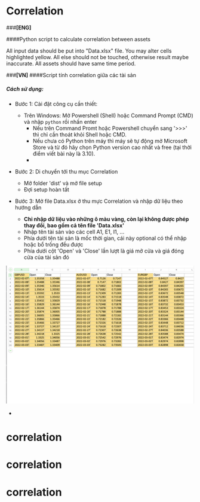 #	Correlation

###**[ENG]** 

####Python script to calculate correlation between assets
 
 All input data should be put into "Data.xlsx" file.
 You may alter cells highlighted yellow. All else should not be touched, otherwise result maybe inaccurate.
 All assets should have same time period.

###**[VN]** 
####Script tính correlation giữa các tài sản

##### Cách sử dụng:
- Bước 1: Cài đặt công cụ cần thiết:
	- Trên Windows: Mở Powershell (Shell) hoặc Command Prompt (CMD) và nhập `python` rồi nhấn enter
		- Nếu trên Command Promt hoặc Powershell chuyển sang '>>>' thì chỉ cần thoát khỏi Shell hoặc CMD.
		- Nếu chưa có Python trên máy thì máy sẽ tự động mở Microsoft Store và từ đó hãy chọn Python version cao nhất và free (tại thời điểm viết bài này là 3.10).
		- 
- Bước 2: Di chuyển tới thu mục Correlation
	- Mở folder 'dist' và mở file setup
	- Đợi setup hoàn tất 
		
- Bước 3: Mở file Data.xlsx ở thu mực Correlation và nhập dữ liệu theo hướng dẫn

	- **Chỉ nhập dữ liệu vào những ô màu vàng, còn lại không được phép thay đổi, bao gồm cả tên file 'Data.xlsx'**
	- Nhập tên tài sản vào các cell A1, E1, I1, ...
	- Phía dưới tên tài sản là mốc thời gian, cái này optional có thể nhập hoặc bổ trống đều được
	- Phía dưới cột 'Open' và 'Close' lần lượt là giá mở cửa và giá đóng cửa của tài sản đó


![Hình file input](/pics/3.png)


- 
# correlation
# correlation
# correlation
